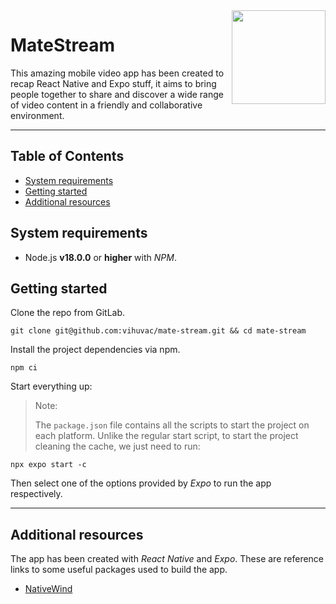 <img src="https://vihuvac.github.io/public/images/icons/expo.png" width="150px" align="right" />

# MateStream

This amazing mobile video app has been created to recap React Native and Expo stuff, it aims to bring people together to share and discover a wide range of video content in a friendly and collaborative environment.

---

## Table of Contents

- [System requirements](#system-requirements)
- [Getting started](#getting-started)
- [Additional resources](#additional-resources)

## System requirements

- Node.js **v18.0.0** or **higher** with _NPM_.

## Getting started

Clone the repo from GitLab.

```shell
git clone git@github.com:vihuvac/mate-stream.git && cd mate-stream
```

Install the project dependencies via npm.

```shell
npm ci
```

Start everything up:

> Note:
>
> The `package.json` file contains all the scripts to start the project on each platform. Unlike the regular start script, to start the project cleaning the cache, we just need to run:

```shell
npx expo start -c
```

Then select one of the options provided by _Expo_ to run the app respectively.

---

## Additional resources

The app has been created with _React Native_ and _Expo_. These are reference links to some useful packages used to build the app.

- [NativeWind](https://www.nativewind.dev/quick-starts/expo)
